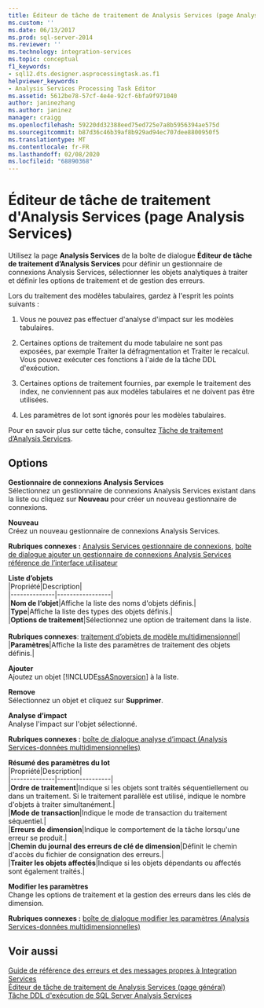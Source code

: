 ```yaml
---
title: Éditeur de tâche de traitement de Analysis Services (page Analysis Services) | Microsoft Docs
ms.custom: ''
ms.date: 06/13/2017
ms.prod: sql-server-2014
ms.reviewer: ''
ms.technology: integration-services
ms.topic: conceptual
f1_keywords:
- sql12.dts.designer.asprocessingtask.as.f1
helpviewer_keywords:
- Analysis Services Processing Task Editor
ms.assetid: 5612be78-57cf-4e4e-92cf-6bfa9f971040
author: janinezhang
ms.author: janinez
manager: craigg
ms.openlocfilehash: 59220dd32388eed75ed725e7a8b5956394ae575d
ms.sourcegitcommit: b87d36c46b39af8b929ad94ec707dee8800950f5
ms.translationtype: MT
ms.contentlocale: fr-FR
ms.lasthandoff: 02/08/2020
ms.locfileid: "68890368"
---
```

# <a name="analysis-services-processing-task-editor-analysis-services-page"></a>Éditeur de tâche de traitement d'Analysis Services (page Analysis Services)
  Utilisez la page **Analysis Services** de la boîte de dialogue **Éditeur de tâche de traitement d’Analysis Services** pour définir un gestionnaire de connexions Analysis Services, sélectionner les objets analytiques à traiter et définir les options de traitement et de gestion des erreurs.  
  
 Lors du traitement des modèles tabulaires, gardez à l'esprit les points suivants :  
  
1.  Vous ne pouvez pas effectuer d'analyse d'impact sur les modèles tabulaires.  
  
2.  Certaines options de traitement du mode tabulaire ne sont pas exposées, par exemple Traiter la défragmentation et Traiter le recalcul. Vous pouvez exécuter ces fonctions à l'aide de la tâche DDL d'exécution.  
  
3.  Certaines options de traitement fournies, par exemple le traitement des index, ne conviennent pas aux modèles tabulaires et ne doivent pas être utilisées.  
  
4.  Les paramètres de lot sont ignorés pour les modèles tabulaires.  
  
 Pour en savoir plus sur cette tâche, consultez [Tâche de traitement d’Analysis Services](control-flow/analysis-services-processing-task.md).  
  
## <a name="options"></a>Options  
 **Gestionnaire de connexions Analysis Services**  
 Sélectionnez un gestionnaire de connexions Analysis Services existant dans la liste ou cliquez sur **Nouveau** pour créer un nouveau gestionnaire de connexions.  
  
 **Nouveau**  
 Créez un nouveau gestionnaire de connexions Analysis Services.  
  
 **Rubriques connexes :** [Analysis Services gestionnaire de connexions](connection-manager/analysis-services-connection-manager.md), [boîte de dialogue ajouter un gestionnaire de connexions Analysis Services référence de l’interface utilisateur](connection-manager/add-analysis-services-connection-manager-dialog-box-ui-reference.md)  
  
 **Liste d’objets**  
 |Propriété|Description|  
|--------------|-----------------|  
|**Nom de l’objet**|Affiche la liste des noms d'objets définis.|  
|**Type**|Affiche la liste des types des objets définis.|  
|**Options de traitement**|Sélectionnez une option de traitement dans la liste.<br /><br /> **Rubriques connexes**: [traitement d’objets de modèle multidimensionnel](https://docs.microsoft.com/analysis-services/multidimensional-models/processing-a-multidimensional-model-analysis-services)|  
|**Paramètres**|Affiche la liste des paramètres de traitement des objets définis.|  
  
 **Ajouter**  
 Ajoutez un objet [!INCLUDE[ssASnoversion](../includes/ssasnoversion-md.md)] à la liste.  
  
 **Remove**  
 Sélectionnez un objet et cliquez sur **Supprimer**.  
  
 **Analyse d’impact**  
 Analyse l'impact sur l'objet sélectionné.  
  
 **Rubriques connexes :** [boîte de dialogue analyse d’impact &#40;Analysis Services-données multidimensionnelles&#41;](../../2014/analysis-services/impact-analysis-dialog-box-analysis-services-multidimensional-data.md)  
  
 **Résumé des paramètres du lot**  
 |Propriété|Description|  
|--------------|-----------------|  
|**Ordre de traitement**|Indique si les objets sont traités séquentiellement ou dans un traitement. Si le traitement parallèle est utilisé, indique le nombre d'objets à traiter simultanément.|  
|**Mode de transaction**|Indique le mode de transaction du traitement séquentiel.|  
|**Erreurs de dimension**|Indique le comportement de la tâche lorsqu'une erreur se produit.|  
|**Chemin du journal des erreurs de clé de dimension**|Définit le chemin d'accès du fichier de consignation des erreurs.|  
|**Traiter les objets affectés**|Indique si les objets dépendants ou affectés sont également traités.|  
  
 **Modifier les paramètres**  
 Change les options de traitement et la gestion des erreurs dans les clés de dimension.  
  
 **Rubriques connexes :** [boîte de dialogue modifier les paramètres &#40;Analysis Services-données multidimensionnelles&#41;](../../2014/analysis-services/change-settings-dialog-box-analysis-services-multidimensional-data.md)  
  
## <a name="see-also"></a>Voir aussi  
 [Guide de référence des erreurs et des messages propres à Integration Services](../../2014/integration-services/integration-services-error-and-message-reference.md)   
 [Éditeur de tâche de traitement de Analysis Services &#40;page général&#41;](general-page-of-integration-services-designers-options.md)   
 [Tâche DDL d'exécution de SQL Server Analysis Services](control-flow/analysis-services-execute-ddl-task.md)  
  
  
